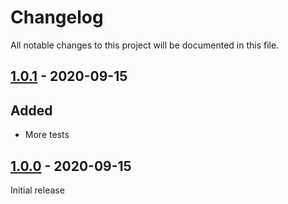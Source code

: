 # Changelog

All notable changes to this project will be documented in this file.

## [1.0.1] - 2020-09-15

## Added
- More tests

## [1.0.0] - 2020-09-15

Initial release

[1.0.1]: https://github.com/andreekeberg/imagedata/releases/tag/1.0.1
[1.0.0]: https://github.com/andreekeberg/imagedata/releases/tag/1.0.0
